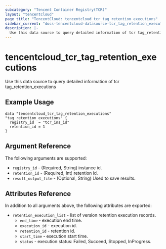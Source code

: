 ```yaml
---
subcategory: "Tencent Container Registry(TCR)"
layout: "tencentcloud"
page_title: "TencentCloud: tencentcloud_tcr_tag_retention_executions"
sidebar_current: "docs-tencentcloud-datasource-tcr_tag_retention_executions"
description: |-
  Use this data source to query detailed information of tcr tag_retention_executions
---
```


# tencentcloud_tcr_tag_retention_executions

Use this data source to query detailed information of tcr tag_retention_executions

## Example Usage

```hcl
data "tencentcloud_tcr_tag_retention_executions" "tag_retention_executions" {
  registry_id  = "tcr_ins_id"
  retention_id = 1
}
```

## Argument Reference

The following arguments are supported:

* `registry_id` - (Required, String) instance id.
* `retention_id` - (Required, Int) retention id.
* `result_output_file` - (Optional, String) Used to save results.

## Attributes Reference

In addition to all arguments above, the following attributes are exported:

* `retention_execution_list` - list of version retention execution records.
  * `end_time` - execution end time.
  * `execution_id` - execution id.
  * `retention_id` - retention id.
  * `start_time` - execution start time.
  * `status` - execution status: Failed, Succeed, Stopped, InProgress.



